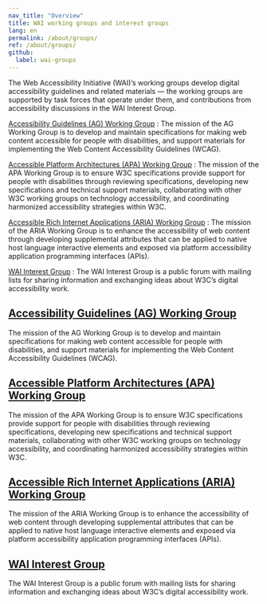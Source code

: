 ```yaml
---
nav_title: "Overview"
title: WAI working groups and interest groups
lang: en
permalink: /about/groups/
ref: /about/groups/
github:
  label: wai-groups
---
```


The Web Accessibility Initiative (WAI)’s working groups develop digital accessibility guidelines and related materials &mdash; the working groups are supported by task forces that operate under them, and contributions from accessibility discussions in the WAI Interest Group.

[Accessibility Guidelines (AG) Working Group](/about/groups/agwg/)
: The mission of the AG Working Group is to develop and maintain specifications for making web content accessible for people with disabilities, and support materials for implementing the Web Content Accessibility Guidelines (WCAG).

[Accessible Platform Architectures (APA) Working Group](/about/groups/apawg/)
: The mission of the APA Working Group is to ensure W3C specifications provide support for people with disabilities through reviewing specifications, developing new specifications and technical support materials, collaborating with other W3C working groups on technology accessibility, and coordinating harmonized accessibility strategies within W3C.

[Accessible Rich Internet Applications (ARIA) Working Group](/about/groups/ariawg/)
: The mission of the ARIA Working Group is to enhance the accessibility of web content through developing supplemental attributes that can be applied to native host language interactive elements and exposed via platform accessibility application programming interfaces (APIs).

[WAI Interest Group](/about/groups/waiig/)
: The WAI Interest Group is a public forum with mailing lists for sharing information and exchanging ideas about W3C’s digital accessibility work.


## [Accessibility Guidelines (AG) Working Group](/about/groups/agwg/)
The mission of the AG Working Group is to develop and maintain specifications for making web content accessible for people with disabilities, and support materials for implementing the Web Content Accessibility Guidelines (WCAG).

## [Accessible Platform Architectures (APA) Working Group](/about/groups/apawg/)
The mission of the APA Working Group is to ensure W3C specifications provide support for people with disabilities through reviewing specifications, developing new specifications and technical support materials, collaborating with other W3C working groups on technology accessibility, and coordinating harmonized accessibility strategies within W3C.

## [Accessible Rich Internet Applications (ARIA) Working Group](/about/groups/ariawg/)
The mission of the ARIA Working Group is to enhance the accessibility of web content through developing supplemental attributes that can be applied to native host language interactive elements and exposed via platform accessibility application programming interfaces (APIs).

## [WAI Interest Group](/about/groups/waiig/)
The WAI Interest Group is a public forum with mailing lists for sharing information and exchanging ideas about W3C’s digital accessibility work.